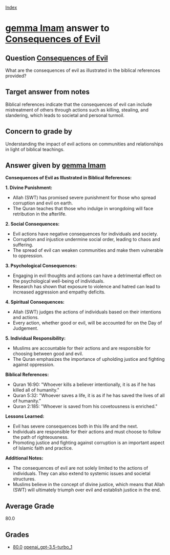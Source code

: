 
[Index](../../../index.md)
# [gemma Imam](../../answering_models/gemma_Imam.md) answer to [Consequences of Evil](../../questions/Consequences_of_Evil.md)

## Question [Consequences of Evil](../../questions/Consequences_of_Evil.md)
What are the consequences of evil as illustrated in the biblical references provided?

## Target answer from notes
Biblical references indicate that the consequences of evil can include mistreatment of others through actions such as killing, stealing, and slandering, which leads to societal and personal turmoil.

## Concern to grade by
Understanding the impact of evil actions on communities and relationships in light of biblical teachings.

## Answer given by [gemma Imam](../../answering_models/gemma_Imam.md)
**Consequences of Evil as Illustrated in Biblical References:**

**1. Divine Punishment:**

* Allah (SWT) has promised severe punishment for those who spread corruption and evil on earth.
* The Quran teaches that those who indulge in wrongdoing will face retribution in the afterlife.

**2. Social Consequences:**

* Evil actions have negative consequences for individuals and society.
* Corruption and injustice undermine social order, leading to chaos and suffering.
* The spread of evil can weaken communities and make them vulnerable to oppression.

**3. Psychological Consequences:**

* Engaging in evil thoughts and actions can have a detrimental effect on the psychological well-being of individuals.
* Research has shown that exposure to violence and hatred can lead to increased aggression and empathy deficits.

**4. Spiritual Consequences:**

* Allah (SWT) judges the actions of individuals based on their intentions and actions.
* Every action, whether good or evil, will be accounted for on the Day of Judgement.

**5. Individual Responsibility:**

* Muslims are accountable for their actions and are responsible for choosing between good and evil.
* The Quran emphasizes the importance of upholding justice and fighting against oppression.

**Biblical References:**

* Quran 16:90: "Whoever kills a believer intentionally, it is as if he has killed all of humanity."
* Quran 5:32: "Whoever saves a life, it is as if he has saved the lives of all of humanity."
* Quran 2:185: "Whoever is saved from his covetousness is enriched."

**Lessons Learned:**

* Evil has severe consequences both in this life and the next.
* Individuals are responsible for their actions and must choose to follow the path of righteousness.
* Promoting justice and fighting against corruption is an important aspect of Islamic faith and practice.

**Additional Notes:**

* The consequences of evil are not solely limited to the actions of individuals. They can also extend to systemic issues and societal structures.
* Muslims believe in the concept of divine justice, which means that Allah (SWT) will ultimately triumph over evil and establish justice in the end.

## Average Grade
80.0

## Grades
 * [80.0](./Consequences_of_Evil_grades/openai_gpt-3.5-turbo_1.md) [openai_gpt-3.5-turbo_1](../../grading_models/openai_gpt-3.5-turbo_1.md)
